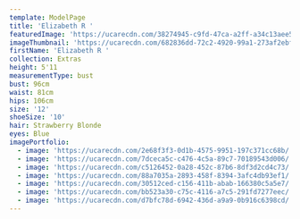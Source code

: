```yaml
---
template: ModelPage
title: 'Elizabeth R '
featuredImage: 'https://ucarecdn.com/38274945-c9fd-47ca-a2ff-a34c13aee5f9/'
imageThumbnail: 'https://ucarecdn.com/682836dd-72c2-4920-99a1-273af2ebf750/'
firstName: 'Elizabeth R '
collection: Extras
height: 5'11
measurementType: bust
bust: 96cm
waist: 81cm
hips: 106cm
size: '12'
shoeSize: '10'
hair: Strawberry Blonde
eyes: Blue
imagePortfolio:
  - image: 'https://ucarecdn.com/2e68f3f3-0d1b-4575-9951-197c371cc68b/'
  - image: 'https://ucarecdn.com/7dceca5c-c476-4c5a-89c7-70189543d006/'
  - image: 'https://ucarecdn.com/c5126452-0a28-452c-87b6-8df3d2cd4c73/'
  - image: 'https://ucarecdn.com/88a7035a-2893-458f-8394-3afc4db93ef1/'
  - image: 'https://ucarecdn.com/30512ced-c156-411b-abab-166380c5a5e7/'
  - image: 'https://ucarecdn.com/bb523a30-c75c-4116-a7c5-291fd7277eec/'
  - image: 'https://ucarecdn.com/d7bfc78d-6942-436d-a9a9-0b916c6398cd/'
---
```


